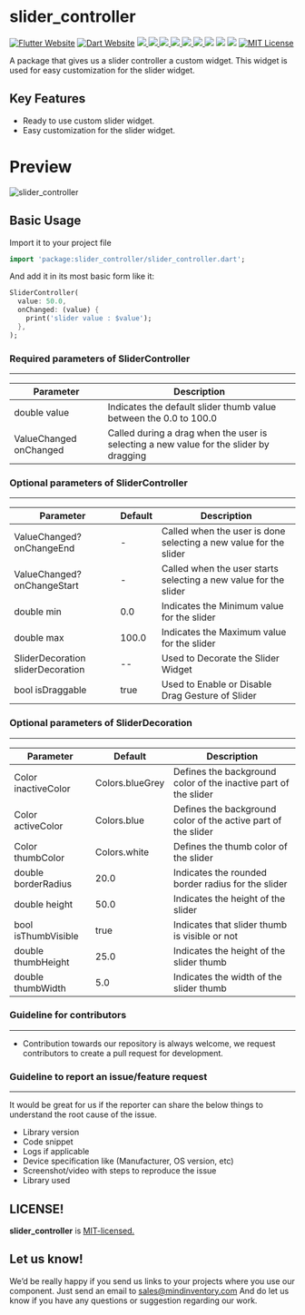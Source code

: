 # slider_controller

<a href="https://flutter.dev/"><img src="https://img.shields.io/badge/flutter-website-deepskyblue.svg" alt="Flutter Website"></a>
<a href="https://dart.dev"><img src="https://img.shields.io/badge/dart-website-deepskyblue.svg" alt="Dart Website"></a>
<a href="https://developer.android.com" style="pointer-events: stroke;" target="_blank">
<img src="https://img.shields.io/badge/platform-Android-deepskyblue">
</a>
<a href="https://developer.apple.com/ios/" style="pointer-events: stroke;" target="_blank">
<img src="https://img.shields.io/badge/platform-iOS-deepskyblue">
</a>
<a href="" style="pointer-events: stroke;" target="_blank">
<img src="https://img.shields.io/badge/platform-Web-deepskyblue">
</a>
<a href="" style="pointer-events: stroke;" target="_blank">
<img src="https://img.shields.io/badge/platform-Mac-deepskyblue">
</a>
<a href="" style="pointer-events: stroke;" target="_blank">
<img src="https://img.shields.io/badge/platform-Linux-deepskyblue">
</a>
<a href="" style="pointer-events: stroke;" target="_blank">
<img src="https://img.shields.io/badge/platform-Windows-deepskyblue">
</a>
<a href=""><img src="https://app.codacy.com/project/badge/Grade/dc683c9cc61b499fa7cdbf54e4d9ff35"/></a>
<a href="https://github.com/Mindinventory/slider_controller/blob/master/LICENSE" style="pointer-events: stroke;" target="_blank">
<img src="https://img.shields.io/github/license/Mindinventory/slider_controller"></a>
<a href="https://pub.dev/packages/slider_controller"><img src="https://img.shields.io/pub/v/slider_controller?color=as&label=slider_controller&logo=as1&logoColor=blue&style=social"></a>
<a href="https://github.com/Mindinventory/slider_controller"><img src="https://img.shields.io/github/stars/Mindinventory/slider_controller?style=social" alt="MIT License"></a>

A package that gives us a slider controller a custom widget. This widget is used for easy customization for the slider widget.

## Key Features

* Ready to use custom slider widget.
* Easy customization for the slider widget.

# Preview

![slider_controller](https://github.com/Mindinventory/slider_controller/blob/master/assets/slider_controller.gif)

## Basic Usage

Import it to your project file

```dart
import 'package:slider_controller/slider_controller.dart';
```

And add it in its most basic form like it:

```dart
SliderController(
  value: 50.0,
  onChanged: (value) {
    print('slider value : $value');
  },
);
```

### Required parameters of SliderController
------------

| Parameter                      | Description                                                                            |
|--------------------------------|----------------------------------------------------------------------------------------|
| double value                   | Indicates the default slider thumb value between the 0.0 to 100.0                      |
| ValueChanged<double> onChanged | Called during a drag when the user is selecting a new value for the slider by dragging |

### Optional parameters of SliderController
------------

| Parameter                           | Default | Description                                                       |
|-------------------------------------|---------|-------------------------------------------------------------------|
| ValueChanged<double>? onChangeEnd   | -       | Called when the user is done selecting a new value for the slider |
| ValueChanged<double>? onChangeStart | -       | Called when the user starts selecting a new value for the slider  |
| double min                          | 0.0     | Indicates the Minimum value for the slider                        |
| double max                          | 100.0   | Indicates the Maximum value for the slider                        |
| SliderDecoration sliderDecoration   | --      | Used to Decorate the Slider Widget                                |
| bool isDraggable                    | true    | Used to Enable or Disable Drag Gesture of Slider                  |

### Optional parameters of SliderDecoration
------------

| Parameter           | Default         | Description                                                     |
|---------------------|-----------------|-----------------------------------------------------------------|
| Color inactiveColor | Colors.blueGrey | Defines the background color of the inactive part of the slider |
| Color activeColor   | Colors.blue     | Defines the background color of the active part of the slider   |
| Color thumbColor    | Colors.white    | Defines the thumb color of the slider                           |
| double borderRadius | 20.0            | Indicates the rounded border radius for the slider              |
| double height       | 50.0            | Indicates the height of the slider                              |
| bool isThumbVisible | true            | Indicates that slider thumb is visible or not                   |
| double thumbHeight  | 25.0            | Indicates the height of the slider thumb                        |
| double thumbWidth   | 5.0             | Indicates the width of the slider thumb                         |

### Guideline for contributors
------------

* Contribution towards our repository is always welcome, we request contributors to create a pull
  request for development.

### Guideline to report an issue/feature request
------------
It would be great for us if the reporter can share the below things to understand the root cause of
the issue.

* Library version
* Code snippet
* Logs if applicable
* Device specification like (Manufacturer, OS version, etc)
* Screenshot/video with steps to reproduce the issue
* Library used

LICENSE!
------------
**slider_controller**
is [MIT-licensed.](https://github.com/Mindinventory/slider_controller/blob/master/LICENSE)

Let us know!
------------
We’d be really happy if you send us links to your projects where you use our component. Just send an
email to sales@mindinventory.com And do let us know if you have any questions or suggestion
regarding our work.